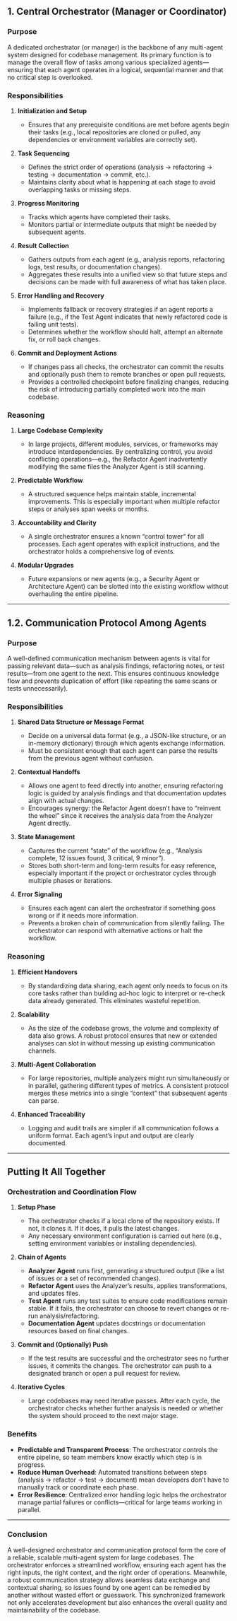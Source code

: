 ## 1. Central Orchestrator (Manager or Coordinator)

### Purpose

A dedicated orchestrator (or manager) is the backbone of any multi-agent system designed for codebase management. Its primary function is to manage the overall flow of tasks among various specialized agents—ensuring that each agent operates in a logical, sequential manner and that no critical step is overlooked.

### Responsibilities

1. **Initialization and Setup**

   - Ensures that any prerequisite conditions are met before agents begin their tasks (e.g., local repositories are cloned or pulled, any dependencies or environment variables are correctly set).

2. **Task Sequencing**

   - Defines the strict order of operations (analysis → refactoring → testing → documentation → commit, etc.).
   - Maintains clarity about what is happening at each stage to avoid overlapping tasks or missing steps.

3. **Progress Monitoring**

   - Tracks which agents have completed their tasks.
   - Monitors partial or intermediate outputs that might be needed by subsequent agents.

4. **Result Collection**

   - Gathers outputs from each agent (e.g., analysis reports, refactoring logs, test results, or documentation changes).
   - Aggregates these results into a unified view so that future steps and decisions can be made with full awareness of what has taken place.

5. **Error Handling and Recovery**

   - Implements fallback or recovery strategies if an agent reports a failure (e.g., if the Test Agent indicates that newly refactored code is failing unit tests).
   - Determines whether the workflow should halt, attempt an alternate fix, or roll back changes.

6. **Commit and Deployment Actions**
   - If changes pass all checks, the orchestrator can commit the results and optionally push them to remote branches or open pull requests.
   - Provides a controlled checkpoint before finalizing changes, reducing the risk of introducing partially completed work into the main codebase.

### Reasoning

1. **Large Codebase Complexity**

   - In large projects, different modules, services, or frameworks may introduce interdependencies. By centralizing control, you avoid conflicting operations—e.g., the Refactor Agent inadvertently modifying the same files the Analyzer Agent is still scanning.

2. **Predictable Workflow**

   - A structured sequence helps maintain stable, incremental improvements. This is especially important when multiple refactor steps or analyses span weeks or months.

3. **Accountability and Clarity**

   - A single orchestrator ensures a known “control tower” for all processes. Each agent operates with explicit instructions, and the orchestrator holds a comprehensive log of events.

4. **Modular Upgrades**
   - Future expansions or new agents (e.g., a Security Agent or Architecture Agent) can be slotted into the existing workflow without overhauling the entire pipeline.

---

## 1.2. Communication Protocol Among Agents

### Purpose

A well-defined communication mechanism between agents is vital for passing relevant data—such as analysis findings, refactoring notes, or test results—from one agent to the next. This ensures continuous knowledge flow and prevents duplication of effort (like repeating the same scans or tests unnecessarily).

### Responsibilities

1. **Shared Data Structure or Message Format**

   - Decide on a universal data format (e.g., a JSON-like structure, or an in-memory dictionary) through which agents exchange information.
   - Must be consistent enough that each agent can parse the results from the previous agent without confusion.

2. **Contextual Handoffs**

   - Allows one agent to feed directly into another, ensuring refactoring logic is guided by analysis findings and that documentation updates align with actual changes.
   - Encourages synergy: the Refactor Agent doesn’t have to “reinvent the wheel” since it receives the analysis data from the Analyzer Agent directly.

3. **State Management**

   - Captures the current “state” of the workflow (e.g., “Analysis complete, 12 issues found, 3 critical, 9 minor”).
   - Stores both short-term and long-term results for easy reference, especially important if the project or orchestrator cycles through multiple phases or iterations.

4. **Error Signaling**
   - Ensures each agent can alert the orchestrator if something goes wrong or if it needs more information.
   - Prevents a broken chain of communication from silently failing. The orchestrator can respond with alternative actions or halt the workflow.

### Reasoning

1. **Efficient Handovers**

   - By standardizing data sharing, each agent only needs to focus on its core tasks rather than building ad-hoc logic to interpret or re-check data already generated. This eliminates wasteful repetition.

2. **Scalability**

   - As the size of the codebase grows, the volume and complexity of data also grows. A robust protocol ensures that new or extended analyses can slot in without messing up existing communication channels.

3. **Multi-Agent Collaboration**

   - For large repositories, multiple analyzers might run simultaneously or in parallel, gathering different types of metrics. A consistent protocol merges these metrics into a single “context” that subsequent agents can parse.

4. **Enhanced Traceability**
   - Logging and audit trails are simpler if all communication follows a uniform format. Each agent’s input and output are clearly documented.

---

## Putting It All Together

### Orchestration and Coordination Flow

1. **Setup Phase**

   - The orchestrator checks if a local clone of the repository exists. If not, it clones it. If it does, it pulls the latest changes.
   - Any necessary environment configuration is carried out here (e.g., setting environment variables or installing dependencies).

2. **Chain of Agents**

   - **Analyzer Agent** runs first, generating a structured output (like a list of issues or a set of recommended changes).
   - **Refactor Agent** uses the Analyzer’s results, applies transformations, and updates files.
   - **Test Agent** runs any test suites to ensure code modifications remain stable. If it fails, the orchestrator can choose to revert changes or re-run analysis/refactoring.
   - **Documentation Agent** updates docstrings or documentation resources based on final changes.

3. **Commit and (Optionally) Push**

   - If the test results are successful and the orchestrator sees no further issues, it commits the changes. The orchestrator can push to a designated branch or open a pull request for review.

4. **Iterative Cycles**
   - Large codebases may need iterative passes. After each cycle, the orchestrator checks whether further analysis is needed or whether the system should proceed to the next major stage.

### Benefits

- **Predictable and Transparent Process**: The orchestrator controls the entire pipeline, so team members know exactly which step is in progress.
- **Reduce Human Overhead**: Automated transitions between steps (analysis → refactor → test → document) mean developers don’t have to manually track or coordinate each phase.
- **Error Resilience**: Centralized error handling logic helps the orchestrator manage partial failures or conflicts—critical for large teams working in parallel.

---

### Conclusion

A well-designed orchestrator and communication protocol form the core of a reliable, scalable multi-agent system for large codebases. The orchestrator enforces a streamlined workflow, ensuring each agent has the right inputs, the right context, and the right order of operations. Meanwhile, a robust communication strategy allows seamless data exchange and contextual sharing, so issues found by one agent can be remedied by another without wasted effort or guesswork. This synchronized framework not only accelerates development but also enhances the overall quality and maintainability of the codebase.
